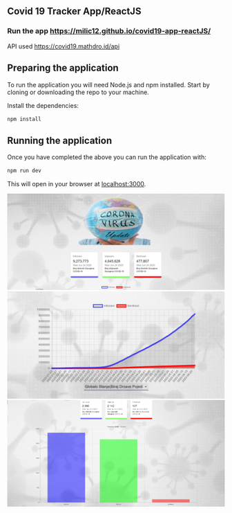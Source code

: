 ## Covid 19 Tracker App/ReactJS
### Run the app https://milic12.github.io/covid19-app-reactJS/
API used https://covid19.mathdro.id/api

## Preparing the application

To run the application you will need Node.js and npm installed. Start by cloning or downloading the repo to your machine.


Install the dependencies:

```bash
npm install
```


## Running the application

Once you have completed the above you can run the application with:

```bash
npm run dev
```

This will open in your browser at [localhost:3000](http://localhost:3000).


<img src="/images/slika1.png" alt="covid1"/>
<img src="/images/slika2.png" alt="covid2"/>
<img src="/images/slika3.png" alt="covid3"/>





